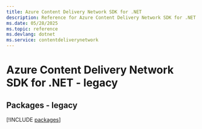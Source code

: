 ```yaml
---
title: Azure Content Delivery Network SDK for .NET
description: Reference for Azure Content Delivery Network SDK for .NET
ms.date: 05/28/2025
ms.topic: reference
ms.devlang: dotnet
ms.service: contentdeliverynetwork
---
```

# Azure Content Delivery Network SDK for .NET - legacy
## Packages - legacy
[!INCLUDE [packages](content-delivery-network-index.md)]